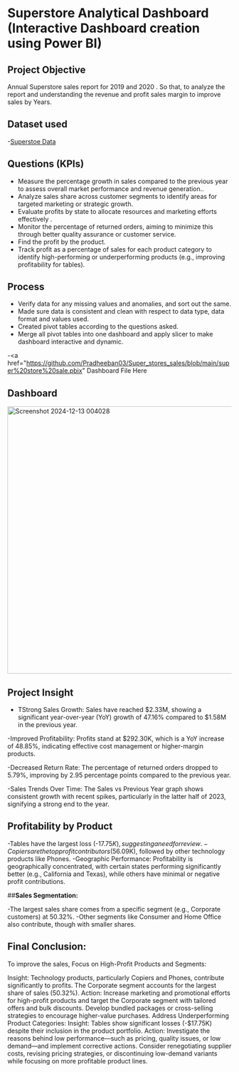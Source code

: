 # Superstore Analytical Dashboard (Interactive Dashboard creation using Power BI)

## **Project Objective**

Annual Superstore sales report for 2019 and 2020 . So that, to analyze the report and understanding the revenue and profit sales margin to improve sales by Years.

## **Dataset used**
-<a href="https://github.com/Pradheeban03/Super_stores_sales/blob/main/Sample%20-%20Superstore.xls">Superstoe Data</a>

## **Questions (KPIs)**

- Measure the percentage growth in sales compared to the previous year to assess overall market performance and revenue generation..
- Analyze sales share across customer segments  to identify areas for targeted marketing or strategic growth.
- Evaluate profits by state to allocate resources and marketing efforts effectively .
- Monitor the percentage of returned orders, aiming to minimize this through better quality assurance or customer service.
- Find the profit by the product.
- Track profit as a percentage of sales for each product category to identify high-performing or underperforming products (e.g., improving profitability for tables).



## **Process**

- Verify data for any missing values and anomalies, and sort out the same.
- Made sure data is consistent and clean with respect to data type, data format and values used.
- Created pivot tables according to the questions asked.
- Merge all pivot tables into one dashboard and apply slicer to make dashboard interactive</a> and dynamic.

-<a href="https://github.com/Pradheeban03/Super_stores_sales/blob/main/super%20store%20sale.pbix" Dashboard File Here</a>


## **Dashboard**

<img width="600" alt="Screenshot 2024-12-13 004028" src="https://github.com/user-attachments/assets/da2329d2-ff9c-41f4-a70a-0ae8f7e3c109" />


## **Project Insight**

- TStrong Sales Growth: Sales have reached $2.33M, showing a significant year-over-year (YoY) growth of 47.16% compared to $1.58M in the previous year.

-Improved Profitability: Profits stand at $292.30K, which is a YoY increase of 48.85%, indicating effective cost management or higher-margin products.

-Decreased Return Rate: The percentage of returned orders dropped to 5.79%, improving by 2.95 percentage points compared to the previous year.

-Sales Trends Over Time: The Sales vs Previous Year graph shows consistent growth with recent spikes, particularly in the latter half of 2023, signifying a strong end to the year.

## **Profitability by Product**

-Tables have the largest loss (-$17.75K), suggesting a need for review.
-Copiers are the top profit contributors ($56.09K), followed by other technology products like Phones.
-Geographic Performance: Profitability is geographically concentrated, with certain states performing significantly better (e.g., California and Texas), while others have 
 minimal or negative profit contributions.

##**Sales Segmentation:**

-The largest sales share comes from a specific segment (e.g., Corporate customers) at 50.32%.
-Other segments like Consumer and Home Office also contribute, though with smaller shares.








## **Final Conclusion:**

To improve the sales, Focus on High-Profit Products and Segments:

Insight: Technology products, particularly Copiers and Phones, contribute significantly to profits. The Corporate segment accounts for the largest share of sales (50.32%).
Action: Increase marketing and promotional efforts for high-profit products and target the Corporate segment with tailored offers and bulk discounts. Develop bundled packages or cross-selling strategies to encourage higher-value purchases.
Address Underperforming Product Categories:
Insight: Tables show significant losses (-$17.75K) despite their inclusion in the product portfolio.
Action: Investigate the reasons behind low performance—such as pricing, quality issues, or low demand—and implement corrective actions. Consider renegotiating supplier costs, revising pricing strategies, or discontinuing low-demand variants while focusing on more profitable product lines.

